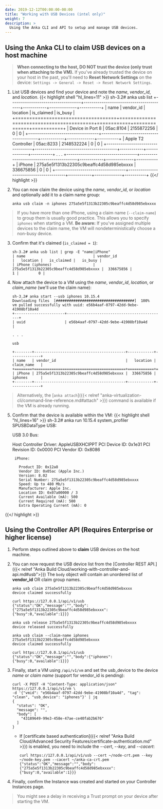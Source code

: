 ```yaml
---
date: 2019-12-12T00:00:00-00:00
title: "Working with USB Devices (intel only)"
weight: 7
description: >
  Using the Anka CLI and API to setup and manage USB devices.
---
```


## Using the Anka CLI to claim USB devices on a host machine

> **When connecting to the host, DO NOT trust the device (only trust when attaching to the VM).**
> If you've already trusted the device on your host in the past, you'll need to **Reset Network Settings** on the device: `Settings -> General -> Reset -> Reset Network Settings`.

1. List USB devices and find your device and note the _name_, _vendor_id_, and _location_.
{{< highlight shell "hl_lines=11" >}}
sh-3.2# anka usb list
+------------------------------------+------------------------------------------+------------+--------------+-----------+
| name                               | vendor_id                                |   location |   is_claimed |   is_busy |
+====================================+==========================================+============+==============+===========+
| Device in Port 8                   | 05ac:8104                                | 2155872256 |            0 |         0 |
+------------------------------------+------------------------------------------+------------+--------------+-----------+
| Apple T2 Controller                | 05ac:8233                                | 2148532224 |            0 |         0 |
+------------------------------------+------------------------------------------+------------+--------------+-----------+
. . .
+------------------------------------+------------------------------------------+------------+--------------+-----------+
| iPhone                             | 275a5e5f1313b22305c9beaffc4d58d985ebxxxx |  336675856 |            0 |         0 |
+------------------------------------+------------------------------------------+------------+--------------+-----------+
{{</ highlight >}}

2. You can now claim the device using the _name_, _vendor_id_, or _location_ and optionally add it to a claim name group:
    ```shell
    anka usb claim -n iphones 275a5e5f1313b22305c9beaffc4d58d985ebxxxx
    ```

> If you have more than one iPhone, using a claim name (`--claim-name`) to group them is usually good practice. This allows you to specify `iphones` when starting a VM. **Be aware:** If you've assigned multiple devices to the claim name, the VM will nondeterministically choose a non-busy device.
    
3. Confirm that it's claimed (`is_claimed = 1`):
    ```shell
    sh-3.2# anka usb list | grep -E "name|iPhone"
    | name                               | vendor_id                                |   location |   is_claimed |   is_busy |
    | iPhone (iphones)                   | 275a5e5f1313b22305c9beaffc4d58d985ebxxxx |  336675856 |            1 |         0 |
    ```

4. Now attach the device to a VM using the _name_, _vendor_id_, _location_, or _claim_name_ (we'll use the claim name):
    ```shell
    sh-3.2# anka start --usb iphones 10.15.4
    Downloading files  [####################################]  100%
    vm pulled successfully with uuid: e56b4aaf-0797-42dd-9ebe-41908bf10a4d
    +-----------------------+---------------------------------------------+
    | uuid                  | e56b4aaf-0797-42dd-9ebe-41908bf10a4d        |

    . . .

    usb

    +--------+------------------------------------------+------------+--------------+
    | name   | vendor_id                                |   location | claim_name   |
    +========+==========================================+============+==============+
    | iPhone | 275a5e5f1313b22305c9beaffc4d58d985ebxxxx |  336675856 | iphones      |
    +--------+------------------------------------------+------------+--------------+
    ```

> Alternatively, the [`anka attach`]({{< relref "anka-virtualization-cli/command-line-reference.md#attach" >}}) command is available if the VM is already running.

5. Confirm that the device is available within the VM:
{{< highlight shell "hl_lines=16" >}}
sh-3.2# anka run 10.15.4 system_profiler SPUSBDataType
USB:

    USB 3.0 Bus:

      Host Controller Driver: AppleUSBXHCIPPT
      PCI Device ID: 0x1e31
      PCI Revision ID: 0x0000
      PCI Vendor ID: 0x8086

        iPhone:

          Product ID: 0x12a8
          Vendor ID: 0x05ac (Apple Inc.)
          Version: 8.02
          Serial Number: 275a5e5f1313b22305c9beaffc4d58d985ebxxxx
          Speed: Up to 480 Mb/s
          Manufacturer: Apple Inc.
          Location ID: 0x07a00000 / 3
          Current Available (mA): 500
          Current Required (mA): 500
          Extra Operating Current (mA): 0
{{</ highlight >}}


## Using the Controller API (Requires Enterprise or higher license)

1. Perform steps outlined above to **claim** USB devices on the host machine.

2. You can now request the USB device list from the [Controller REST API.]({{< relref "Anka Build Cloud/working-with-controller-and-api.md#usb">}}) The `body` object will contain an unordered list of **vendor_id** OR claim group names.

    ```shell
    anka usb claim 275a5e5f1313b22305c9beaffc4d58d985ebxxxx
    device claimed successfully

    curl https://127.0.0.1/api/v1/usb                                                
    {"status":"OK","message":"","body":{"275a5e5f1313b22305c9beaffc4d58d985ebxxxx":{"busy":0,"available":1}}}

    anka usb release 275a5e5f1313b22305c9beaffc4d58d985ebxxxx
    device released successfully

    anka usb claim --claim-name iphones 275a5e5f1313b22305c9beaffc4d58d985ebxxxx
    device claimed successfully

    curl https://127.0.0.1/api/v1/usb
    {"status":"OK","message":"","body":{"iphones":{"busy":0,"available":1}}}
    ```

3. Finally, start a VM using `/api/v1/vm` and set the usb_device to the device _name_ or _claim name_ (support for vendor_id is pending):

    ```shell
    curl -X POST -H "Content-Type: application/json" https://127.0.0.1/api/v1/vm \
    -d '{"vmid": "e56b4aaf-0797-42dd-9ebe-41908bf10a4d", "tag": "clean", "usb_device": "iphones"}' | jq                                
    {
      "status": "OK",
      "message": "",
      "body": [
        "43189649-99e3-458e-47ae-ce40fab2b676"
      ]
    }
    ```
    - If [certificate based authentication]({{< relref "Anka Build Cloud/Advanced Security Features/certificate-authentication.md" >}}) is enabled, you need to include the _--cert_, _--key_, and _--cacert_:

        ```shell
        curl https://127.0.0.1/api/v1/usb --cert ~/node-crt.pem --key ~/node-key.pem --cacert ~/anka-ca-crt.pem
        {"status":"OK","message":"","body":{"275a5e5f1313b22305c9beaffc4d58d985ebxxxx":{"busy":0,"available":1}}}
        ```

4. Finally, confirm the Instance was created and started on your Controller Instances page.

> You might see a delay in receiving a Trust prompt on your device after starting the VM.